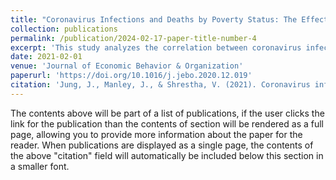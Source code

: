 ```yaml
---
title: "Coronavirus Infections and Deaths by Poverty Status: The Effects of Social Distancing"
collection: publications
permalink: /publication/2024-02-17-paper-title-number-4
excerpt: 'This study analyzes the correlation between coronavirus infection and death rates and poverty status, highlighting how social distancing measures disproportionately affect lower-income communities. It emphasizes the need for targeted public health interventions to address these disparities.'
date: 2021-02-01
venue: 'Journal of Economic Behavior & Organization'
paperurl: 'https://doi.org/10.1016/j.jebo.2020.12.019'
citation: 'Jung, J., Manley, J., & Shrestha, V. (2021). Coronavirus infections and deaths by poverty status: the effects of social distancing. Journal of economic behavior & organization, 182, 311-330.'
---
```


The contents above will be part of a list of publications, if the user clicks the link for the publication than the contents of section will be rendered as a full page, allowing you to provide more information about the paper for the reader. When publications are displayed as a single page, the contents of the above "citation" field will automatically be included below this section in a smaller font.
